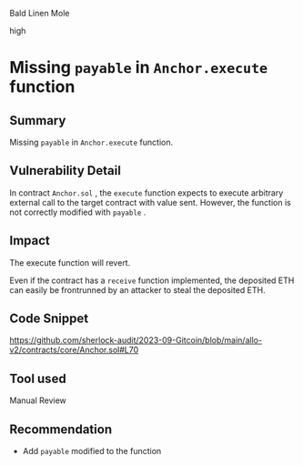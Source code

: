 Bald Linen Mole

high

# Missing `payable` in `Anchor.execute` function
## Summary
Missing `payable` in `Anchor.execute` function.

## Vulnerability Detail
In contract `Anchor.sol` , the `execute` function expects to execute arbitrary external call to the target contract with value sent. However, the function is not correctly modified with `payable` . 

## Impact
The execute function will revert. 

Even if the contract has a `receive` function implemented, the deposited ETH can easily be frontrunned by an attacker to steal the deposited ETH.

## Code Snippet
https://github.com/sherlock-audit/2023-09-Gitcoin/blob/main/allo-v2/contracts/core/Anchor.sol#L70

## Tool used

Manual Review

## Recommendation
- Add `payable` modified to the function